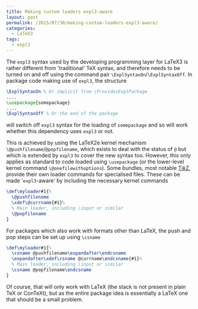 ```yaml
---
title: Making custom loaders expl3-aware
layout: post
permalink: /2015/07/30/making-custom-loaders-expl3-aware/
categories:
  - LaTeX3
tags:
  - expl3
---
```

The `expl3` syntax used by the developing programming layer for LaTeX3 is rather different from 'traditional' TeX syntax, and therefore needs to be turned on and off using the command pair `\ExplSyntaxOn`/`\ExplSyntaxOff`. In package code making use of `expl3`, the structure

```latex
\ExplSyntaxOn % Or implicit from \ProvidesExplPackage
....
\usepackage{somepackage}
....
\ExplSyntaxOff % Or the end of the package
```

will switch off `expl3` syntax for the loading of `somepackage` and so will work whether this dependency uses `expl3` or not.

This is achieved by using the LaTeX2e kernel mechanism `\@pushfilename`/`@popfilename`, which exists to deal with the status of `@` but which is extended by `expl3` to cover the new syntax too. However, this only applies as standard to code loaded using `\usepackage` (or the lower-level kernel command `\@onefilewithoptions`). Some bundles, most notable [Ti<em>k</em>Z](https://ctan.org/pkg/pgf), provide their own loader commands for specialised files. These can be made '`expl3`-aware' by including the necessary kernel commands


<!-- {% raw %} -->
```latex
\def\myloader#1{%
  \@pushfilename
  \xdef\@currname{#1}%
  % Main loader, including \input or similar
  \@popfilename
}
```
<!-- {% endraw %} -->

For packages which also work with formats other than LaTeX, the push and pop steps can be set up using `\csname`

<!-- {% raw %} -->
```latex
\def\myloader#1{%
  \csname @pushfilename\expandafter\endcsname
  \expandafter\xdef\csname @currname\endcsname{#1}%
  % Main loader, including \input or similar
  \csname @popfilename\endcsname
}
```
<!-- {% endraw %} -->

Of course, that will only work with LaTeX (the stack is not present in plain TeX or ConTeXt), but as the entire package idea is essentially a LaTeX one that should be a small problem.
